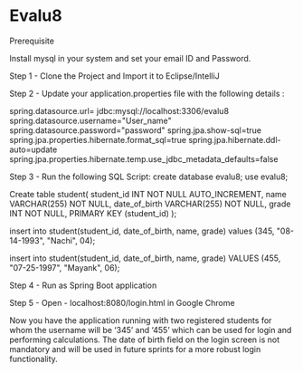 # Evalu8

Prerequisite

Install mysql in your system and set your email ID and Password.



Step 1 - Clone the Project and Import it to Eclipse/IntelliJ

Step 2 - Update your application.properties file with the following details :

spring.datasource.url= jdbc:mysql://localhost:3306/evalu8
spring.datasource.username="User_name"
spring.datasource.password="password"
spring.jpa.show-sql=true spring.jpa.properties.hibernate.format_sql=true
spring.jpa.hibernate.ddl-auto=update
spring.jpa.properties.hibernate.temp.use_jdbc_metadata_defaults=false

Step 3 - Run the following SQL Script: 
create database evalu8; 
use evalu8; 

Create table student( student_id INT NOT NULL AUTO_INCREMENT, name VARCHAR(255) NOT NULL, date_of_birth VARCHAR(255) NOT NULL, grade INT NOT NULL, PRIMARY KEY (student_id) ); 

insert into student(student_id, date_of_birth, name, grade) values (345, "08-14-1993", "Nachi", 04); 

insert into student(student_id, date_of_birth, name, grade) VALUES (455, "07-25-1997", "Mayank", 06);

Step 4 - Run as Spring Boot application

Step 5 - Open - localhost:8080/login.html in Google Chrome

Now you have the application running with two registered students for whom the username will be ‘345’ and ‘455’ which can be used for login and performing calculations.
The date of birth field on the login screen is not mandatory and will be used in future sprints for a more robust login functionality.



